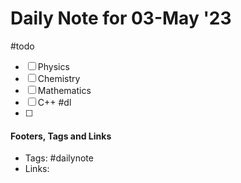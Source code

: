 
# Daily Note for 03-May '23
#todo
- [ ] Physics
- [ ] Chemistry
- [ ] Mathematics
- [ ] C++
#dl 
- [ ] 

#### Footers, Tags and Links
- Tags: #dailynote
- Links: 

[^1]:
